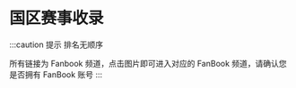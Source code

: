 # 国区赛事收录

:::caution 提示
排名无顺序

所有链接为 Fanbook 频道，点击图片即可进入对应的 FanBook 频道，请确认您是否拥有 FanBook 账号
:::

<SiteInfo name="MWLC" url="https://pd.qq.com/s/b58n6sama" preview="https://img.mwdocs.info/20240302/mwlc-logo.60tze5ob0s.webp" />

<SiteInfo name="CEA" url="https://pd.qq.com/s/8dpjp4sey" preview="https://fb-cdn.fanbook.mobi/fanbook/app/files/app_image/guild_template/game_gh_background_1.png" />

<SiteInfo name="AYT" url="https://pd.qq.com/s/9afbs5irz" preview="https://img.mwdocs.info/20240302/700d5e5bf125df3b31237861a2c05405.1e8cdgpr96.webp" />

<SiteInfo name="HLM" url="https://in.fanbook.cn/WX9B6FrU" preview="https://img.mwdocs.info/20240302/mwhlm-logo.wiaovods9.webp" />

<SiteInfo name="CFL" url="https://in.fanbook.cn/Lj6B6Fha" preview="https://fb-cdn.fanbook.cn/fanbook/app/files/service/banner/14577348edddd8d00378b5195f0f2a48.jpg" />

<SiteInfo name="DW" url="https://in.fanbook.cn/L33K6FXW" preview="https://img.mwdocs.info/20240302/mwdw-logo.6f0f50wlvg.webp" />

<SiteInfo name="Epitome.CN" url="https://in.fanbook.cn/MhQe6Fl9" preview="https://fb-cdn.fanbook.mobi/fanbook/app/files/app_image/guild_template/game_gh_background_1.png" />

<SiteInfo name="Fanplay.CN" url="https://in.fanbook.cn/e6Md6FN4" preview="https://fb-cdn.fanbook.mobi/fanbook/app/files/app_image/guild_template/game_gh_background_1.png" />

<SiteInfo name="UPLC" url="https://in.fanbook.cn/9TMd6F5L" preview="https://fb-cdn.fanbook.mobi/fanbook/app/files/app_image/guild_template/game_gh_background_1.png" />
